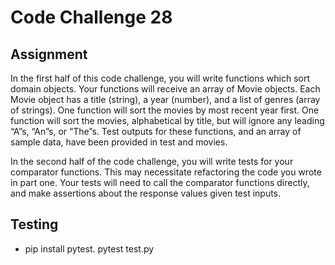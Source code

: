 # Code Challenge 28

## Assignment
In the first half of this code challenge, you will write functions which sort domain objects. Your functions will receive an array of Movie objects. Each Movie object has a title (string), a year (number), and a list of genres (array of strings). One function will sort the movies by most recent year first. One function will sort the movies, alphabetical by title, but will ignore any leading “A”s, “An”s, or “The”s. Test outputs for these functions, and an array of sample data, have been provided in test and movies.

In the second half of the code challenge, you will write tests for your comparator functions. This may necessitate refactoring the code you wrote in part one. Your tests will need to call the comparator functions directly, and make assertions about the response values given test inputs.

## Testing
- pip install pytest. pytest test.py

